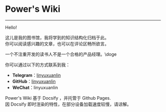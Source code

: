 # Power's Wiki

---

Hello!

这儿是我的图书馆，我将学到的知识结构化归档于此。  
你可以阅读感兴趣的文章，也可以在评论区畅所欲言。

一个不注重开发的读书人不是一个合格的产品经理。\doge

你可以通过以下的方式联系到我：
* **Telegram**：[linyuxuanlin](https://t.me/linyuxuanlin)
* **GitHub**：[linyuxuanlin](https://github.com/linyuxuanlin)
* **WeChat**：linyuxuanlin

Power's Wiki 基于 Docsify ，并托管于 Github Pages.  
因 Docsify 即时渲染的特性，在部分设备加载速度较慢，请谅解。

